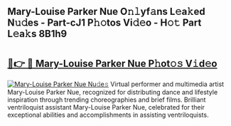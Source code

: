 ## Mary-Louise Parker Nue O𝚗𝚕yf𝚊ns L𝚎a𝚔ed N𝚞𝚍es - Part-cJ1 P𝚑𝚘tos Vi𝚍𝚎o - H𝚘𝚝 Part L𝚎a𝚔s 8B1h9

# <h2><a href="http://kf5zwbj.oniu.top/?m=Mary-Louise+Parker+Nue">🔗👉 🔴 Mary-Louise Parker Nue P𝚑ot𝚘𝚜 V𝚒d𝚎o</a></h2>

[![Mary-Louise Parker Nue Nu𝚍e𝚜](https://i.imgur.com/0qMVB7G.gif)](http://kf5zwbj.oniu.top/?m=Mary-Louise+Parker+Nue)
Virtual performer and multimedia artist Mary-Louise Parker Nue, recognized for distributing dance and lifestyle inspiration through trending choreographies and brief films. Brilliant ventriloquist assistant Mary-Louise Parker Nue, celebrated for their exceptional abilities and accomplishments in assisting ventriloquists.  
